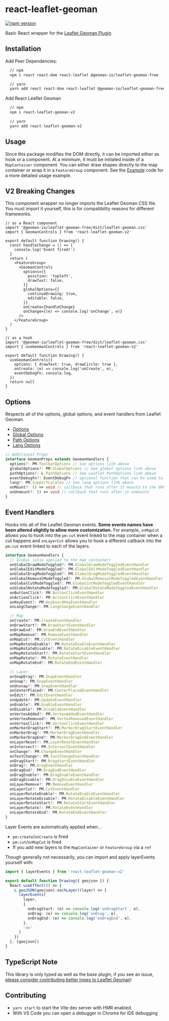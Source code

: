 # react-leaflet-geoman

[![npm version](https://badge.fury.io/js/react-leaflet-geoman-v2.svg)](https://badge.fury.io/js/react-leaflet-geoman-v2)

Basic React wrapper for the [Leaflet Geoman Plugin](https://github.com/geoman-io/leaflet-geoman)

## Installation

Add Peer Dependencies:

```sh
  // npm
  npm i react react-dom react-leaflet @geoman-io/leaflet-geoman-free

  // yarn
  yarn add react react-dom react-leaflet @geoman-io/leaflet-geoman-free
```

Add React Leaflet Geoman

```sh
  // npm
  npm i react-leaflet-geoman-v2

  // yarn
  yarn add react-leaflet-geoman-v2
```

## Usage

Since this package modifies the DOM directly, it can be imported either as hook or a component. At a minimum, it must be initiated inside of a `MapContainer` component. You can either draw shapes directly to the map container or wrap it in a `FeatureGroup` component. See the [Example](/example) code for a more detailed usage example.

## V2 Breaking Changes

This component wrapper no longer imports the Leaflet Geoman CSS file. You must import it yourself, this is for compatibility reasons for different frameworks.

```tsx
// as a React component
import '@geoman-io/leaflet-geoman-free/dist/leaflet-geoman.css'
import { GeomanControls } from 'react-leaflet-geoman-v2'

export default function Drawing() {
  const handleChange = () => {
    console.log('Event fired!')
  }
  return (
    <FeatureGroup>
      <GeomanControls
        options={{
          position: 'topleft',
          drawText: false,
        }}
        globalOptions={{
          continueDrawing: true,
          editable: false,
        }}
        onCreate={handleChange}
        onChange={(e) => console.log('onChange', e)}
      />
    </FeatureGroup>
  )
}

// as a hook
import '@geoman-io/leaflet-geoman-free/dist/leaflet-geoman.css'
import { useGeomanControls } from 'react-leaflet-geoman-v2'

export default function Drawing() {
  useGeomanControls({
    options: { drawText: true, drawCircle: true },
    onCreate: (e) => console.log('onCreate', e),
    eventDebugFn: console.log,
  })
  return null
}
```

## Options

Respects all of the options, global options, and event handlers from Leaflet Geoman.

- [Options](https://github.com/geoman-io/leaflet-geoman/blob/0fabb8c2bfe0d40d1d9d6a827912bd53d8f6ad3b/leaflet-geoman.d.ts#L1083)
- [Global Options](https://github.com/geoman-io/leaflet-geoman/blob/0fabb8c2bfe0d40d1d9d6a827912bd53d8f6ad3b/leaflet-geoman.d.ts#L748)
- [Path Options](https://github.com/DefinitelyTyped/DefinitelyTyped/blob/3b442d0c53fe1de99bcaf2b82fae33c22c42a052/types/leaflet/index.d.ts#L1000)
- [Lang Options](https://github.com/geoman-io/leaflet-geoman/blob/3458b8541dc283fa5404dbb3e6558bdee4a32874/leaflet-geoman.d.ts#L488)

```ts
// Additional Props
interface GeomanProps extends GeomanHandlers {
  options?: PM.ToolbarOptions // See options link above
  globalOptions?: PM.GlobalOptions // See global options link above
  pathOptions?: L.PathOptions // See Leaflet PathOptions link above
  eventDebugFn?: EventDebugFn // optional function that can be used to debug events, such as `console.log`
  lang?: PM.SupportLocales // See lang options link above
  onMount?: () => void // callback that runs after it mounts to the DOM
  onUnmount?: () => void // callback that runs after it unmounts
}
```

## Event Handlers

Hooks into all of the Leaflet Geoman events. **Some events names have been altered slightly to allow more customization.** For example, `onMapCut` allows you to hook into the `pm:cut` event linked to the map container when a cut happens and `onLayerCut` allows you to hook a different callback into the `pm:cut` event linked to each of the layers.

```ts
interface GeomanHandlers {
  // Global (also applied to the map container)
  onGlobalDrawModeToggled?: PM.GlobalDrawModeToggledEventHandler
  onGlobalEditModeToggled?: PM.GlobalEditModeToggledEventHandler
  onGlobalDragModeToggled?: PM.GlobalDragModeToggledEventHandler
  onGlobalRemovalModeToggled?: PM.GlobalRemovalModeToggledEventHandler
  onGlobalCutModeToggled?: PM.GlobalCutModeToggledEventHandler
  onGlobalRotateModeToggled?: PM.GlobalRotateModeToggledEventHandler
  onButtonClick?: PM.ButtonClickEventHandler
  onActionClick?: PM.ActionClickEventHandler
  onKeyEvent?: PM.KeyboardKeyEventHandler
  onLangChange?: PM.LangChangeEventHandler

  // Map
  onCreate?: PM.CreateEventHandler
  onDrawStart?: PM.DrawStartEventHandler
  onDrawEnd?: PM.DrawEndEventHandler
  onMapRemove?: PM.RemoveEventHandler
  onMapCut?: PM.CutEventHandler
  onMapRotateEnable?: PM.RotateEnableEventHandler
  onMapRotateDisable?: PM.RotateDisableEventHandler
  onMapRotateStart?: PM.RotateStartEventHandler
  onMapRotate?: PM.RotateEventHandler
  onMapRotateEnd?: PM.RotateEndEventHandler

  // Layer
  onSnapDrag?: PM.SnapEventHandler
  onSnap?: PM.SnapEventHandler
  onUnsnap?: PM.SnapEventHandler
  onCenterPlaced?: PM.CenterPlacedEventHandler
  onEdit?: PM.EditEventHandler
  onUpdate?: PM.UpdateEventHandler
  onEnable?: PM.EnableEventHandler
  onDisable?: PM.DisableEventHandler
  onVertexAdded?: PM.VertexAddedEventHandler
  onVertexRemoved?: PM.VertexRemovedEventHandler
  onVertexClick?: PM.VertexClickEventHandler
  onMarkerDragStart?: PM.MarkerDragStartEventHandler
  onMarkerDrag?: PM.MarkerDragEventHandler
  onMarkerDragEnd?: PM.MarkerDragEndEventHandler
  onLayerReset?: PM.LayerResetEventHandler
  onIntersect?: PM.IntersectEventHandler
  onChange?: PM.ChangeEventHandler
  onTextChange?: PM.TextChangeEventHandler
  onDragStart?: PM.DragStartEventHandler
  onDrag?: PM.DragEventHandler
  onDragEnd?: PM.DragEndEventHandler
  onDragEnable?: PM.DragEnableEventHandler
  onDragDisable?: PM.DragDisableEventHandler
  onLayerRemove?: PM.RemoveEventHandler
  onLayerCut?: PM.CutEventHandler
  onLayerRotateEnable?: PM.RotateEnableEventHandler
  onLayerRotateDisable?: PM.RotateDisableEventHandler
  onLayerRotateStart?: PM.RotateStartEventHandler
  onLayerRotate?: PM.RotateEventHandler
  onLayerRotateEnd?: PM.RotateEndEventHandler
}
```

Layer Events are automatically applied when...

- `pm:create`/`onCreate` is fired
- `pm:cut`/`onMapCut` is fired
- If you add new layers to the `MapContainer` or `FeatureGroup` via a `ref`

Though generally not necessarily, you can import and apply layerEvents yourself with:
```ts
import { layerEvents } from 'react-leaflet-geoman-v2'

export default function Drawing({ geojson }) {
  React.useEffect(() => {
    L.geoJSON(geojson).eachLayer((layer) => {
      layerEvents(
        layer,
        {
          onDragStart: (e) => console.log('onDragStart', e),
          onDrag: (e) => console.log('onDrag', e),
          onDragEnd: (e) => console.log('onDragEnd', e),
        },
        'on'
      )
    })
  }, [geojson])
}
```


## TypeScript Note
This library is only typed as well as the base plugin, if you see an issue, [please consider contributing better types to Leaflet Geoman](https://github.com/geoman-io/leaflet-geoman/issues?q=is%3Aissue+is%3Aopen+typescript)!

## Contributing

- `yarn start` to start the Vite dev server with HMR enabled.
- With VS Code you can open a debugger in Chrome for IDE debugging
